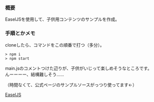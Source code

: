 ### 概要

EaselJSを使用して、子供用コンテンツのサンプルを作成。


### 手順とかメモ

cloneしたら、コマンドをこの順番で打つ（多分）。

```
> npm i
> npm start
```

main.jsのコメントつけた辺りが、子供がいじって楽しめそうなところです。  
んーーーー、結構難しそう……  

（時間なくて、公式ページのサンプルソースがっつり使ってます←）

[EaselJS](http://www.createjs.com/easeljs)
